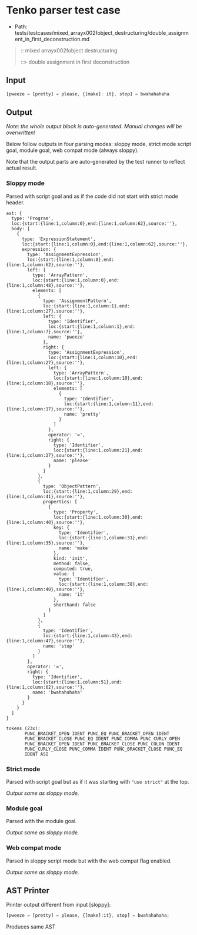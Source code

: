 # Tenko parser test case

- Path: tests/testcases/mixed_arrayx002fobject_destructuring/double_assignment_in_first_deconstruction.md

> :: mixed arrayx002fobject destructuring
>
> ::> double assignment in first deconstruction

## Input

`````js
[pweeze = [pretty] = please, {[make]: it}, stop] = bwahahahaha
`````

## Output

_Note: the whole output block is auto-generated. Manual changes will be overwritten!_

Below follow outputs in four parsing modes: sloppy mode, strict mode script goal, module goal, web compat mode (always sloppy).

Note that the output parts are auto-generated by the test runner to reflect actual result.

### Sloppy mode

Parsed with script goal and as if the code did not start with strict mode header.

`````
ast: {
  type: 'Program',
  loc:{start:{line:1,column:0},end:{line:1,column:62},source:''},
  body: [
    {
      type: 'ExpressionStatement',
      loc:{start:{line:1,column:0},end:{line:1,column:62},source:''},
      expression: {
        type: 'AssignmentExpression',
        loc:{start:{line:1,column:0},end:{line:1,column:62},source:''},
        left: {
          type: 'ArrayPattern',
          loc:{start:{line:1,column:0},end:{line:1,column:48},source:''},
          elements: [
            {
              type: 'AssignmentPattern',
              loc:{start:{line:1,column:1},end:{line:1,column:27},source:''},
              left: {
                type: 'Identifier',
                loc:{start:{line:1,column:1},end:{line:1,column:7},source:''},
                name: 'pweeze'
              },
              right: {
                type: 'AssignmentExpression',
                loc:{start:{line:1,column:10},end:{line:1,column:27},source:''},
                left: {
                  type: 'ArrayPattern',
                  loc:{start:{line:1,column:10},end:{line:1,column:18},source:''},
                  elements: [
                    {
                      type: 'Identifier',
                      loc:{start:{line:1,column:11},end:{line:1,column:17},source:''},
                      name: 'pretty'
                    }
                  ]
                },
                operator: '=',
                right: {
                  type: 'Identifier',
                  loc:{start:{line:1,column:21},end:{line:1,column:27},source:''},
                  name: 'please'
                }
              }
            },
            {
              type: 'ObjectPattern',
              loc:{start:{line:1,column:29},end:{line:1,column:41},source:''},
              properties: [
                {
                  type: 'Property',
                  loc:{start:{line:1,column:30},end:{line:1,column:40},source:''},
                  key: {
                    type: 'Identifier',
                    loc:{start:{line:1,column:31},end:{line:1,column:35},source:''},
                    name: 'make'
                  },
                  kind: 'init',
                  method: false,
                  computed: true,
                  value: {
                    type: 'Identifier',
                    loc:{start:{line:1,column:38},end:{line:1,column:40},source:''},
                    name: 'it'
                  },
                  shorthand: false
                }
              ]
            },
            {
              type: 'Identifier',
              loc:{start:{line:1,column:43},end:{line:1,column:47},source:''},
              name: 'stop'
            }
          ]
        },
        operator: '=',
        right: {
          type: 'Identifier',
          loc:{start:{line:1,column:51},end:{line:1,column:62},source:''},
          name: 'bwahahahaha'
        }
      }
    }
  ]
}

tokens (23x):
       PUNC_BRACKET_OPEN IDENT PUNC_EQ PUNC_BRACKET_OPEN IDENT
       PUNC_BRACKET_CLOSE PUNC_EQ IDENT PUNC_COMMA PUNC_CURLY_OPEN
       PUNC_BRACKET_OPEN IDENT PUNC_BRACKET_CLOSE PUNC_COLON IDENT
       PUNC_CURLY_CLOSE PUNC_COMMA IDENT PUNC_BRACKET_CLOSE PUNC_EQ
       IDENT ASI
`````

### Strict mode

Parsed with script goal but as if it was starting with `"use strict"` at the top.

_Output same as sloppy mode._

### Module goal

Parsed with the module goal.

_Output same as sloppy mode._

### Web compat mode

Parsed in sloppy script mode but with the web compat flag enabled.

_Output same as sloppy mode._

## AST Printer

Printer output different from input [sloppy]:

````js
[pweeze = [pretty] = please, {[make]:it}, stop] = bwahahahaha;
````

Produces same AST
